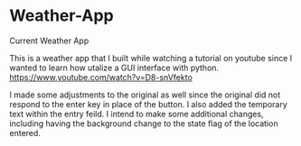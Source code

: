 # Weather-App
Current Weather App

This is a weather app that I built while watching a tutorial on youtube since I wanted to learn how utalize a GUI interface with python. https://www.youtube.com/watch?v=D8-snVfekto

I made some adjustments to the original as well since the original did not respond to the enter key in place of the button. I also added the temporary text within the entry feild. I intend to make some additional changes, including having the background change to the state flag of the location entered. 